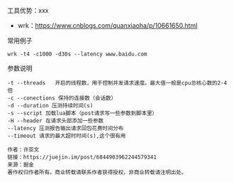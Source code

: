 


工具优势：xxx


* wrk：https://www.cnblogs.com/quanxiaoha/p/10661650.html



常用例子

```
wrk -t4 -c1000 -d30s --latency www.baidu.com
```


参数说明

```
-t --threads   开启的线程数，用于控制并发请求速度。最大值一般是cpu总核心数的2-4倍
-c --conections 保持的连接数（会话数）
-d --duration 压测持续时间(s)
-s --script 加载lua脚本（post请求写一些参数到脚本里）
-H --header 在请求头部添加一些参数
--latency 压测报告输出请求回包花费时间分布
--timeout 请求的最大超时时间(s),这个很有用

作者：许亚文
链接：https://juejin.im/post/6844903962244579341
来源：掘金
著作权归作者所有。商业转载请联系作者获得授权，非商业转载请注明出处。
```
